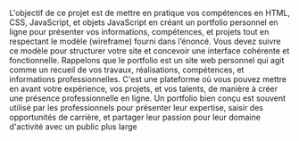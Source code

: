 L'objectif de ce projet est de mettre en pratique vos compétences en HTML, CSS, JavaScript,
et objets JavaScript en créant un portfolio personnel en ligne pour présenter vos informations,
compétences, et projets tout en respectant le modèle (wireframe) fourni dans l’énoncé. Vous
devez suivre ce modèle pour structurer votre site et concevoir une interface cohérente et
fonctionnelle.
Rappelons que le portfolio est un site web personnel qui agit comme un recueil de vos travaux,
réalisations, compétences, et informations professionnelles. C'est une plateforme où vous
pouvez mettre en avant votre expérience, vos projets, et vos talents, de manière à créer une
présence professionnelle en ligne. Un portfolio bien conçu est souvent utilisé par les
professionnels pour présenter leur expertise, saisir des opportunités de carrière, et partager
leur passion pour leur domaine d'activité avec un public plus large
